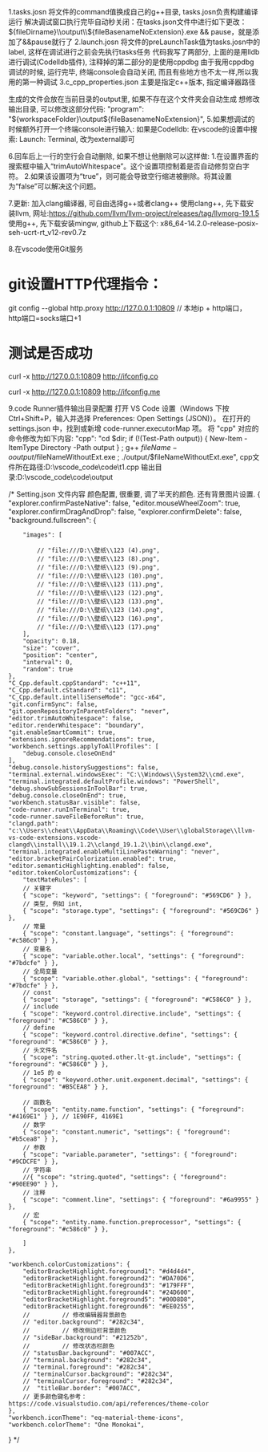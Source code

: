 1.tasks.josn 将文件的command值换成自己的g++目录, tasks.josn负责构建编译运行
解决调试窗口执行完毕自动秒关闭：在tasks.json文件中进行如下更改： ${fileDirname}\\output\\${fileBasenameNoExtension}.exe && pause，就是添加了&&pause就行了
2.launch.josn 将文件的preLaunchTask值为tasks.josn中的label, 这样在调试进行之前会先执行tasks任务 代码我写了两部分, 上面的是用lldb进行调试(Codelldb插件), 注释掉的第二部分的是使用cppdbg 由于我用cppdbg调试的时候, 运行完毕, 终端console会自动关闭, 而且有些地方也不太一样,所以我用的第一种调试 3.c_cpp_properties.json 主要是指定c++版本, 指定编译器路径

生成的文件会放在当前目录的output里, 如果不存在这个文件夹会自动生成 想修改输出目录, 可以修改这部分代码: "program": "${workspaceFolder}\output\${fileBasenameNoExtension}",
5.如果想调试的时候额外打开一个终端console进行输入: 如果是Codelldb: 在vscode的设置中搜索: Launch: Terminal, 改为external即可

6.回车后上一行的空行会自动删除, 如果不想让他删除可以这样做: 1.在设置界面的搜索框中输入“trimAutoWhitespace”。这个设置项控制着是否自动修剪空白字符。 2.如果该设置项为“true”，则可能会导致空行缩进被删除。将其设置为“false”可以解决这个问题。

7.更新: 加入clang编译器, 可自由选择g++或者clang++ 使用clang++, 先下载安装llvm, 网址:https://github.com/llvm/llvm-project/releases/tag/llvmorg-19.1.5 使用g++, 先下载安装mingw, github上下载这个: x86_64-14.2.0-release-posix-seh-ucrt-rt_v12-rev0.7z

8.在vscode使用Git服务
# git设置HTTP代理指令：
git config --global http.proxy http://127.0.0.1:10809 // 本地ip + http端口， http端口=socks端口+1
# 测试是否成功
curl -x http://127.0.0.1:10809 http://ifconfig.co

curl -x http://127.0.0.1:10809 http://ifconfig.me

9.code Runner插件输出目录配置
打开 VS Code 设置（Windows 下按 Ctrl+Shift+P，输入并选择 Preferences: Open Settings (JSON)）。
在打开的 settings.json 中，找到或新增 code-runner.executorMap 项。
将 "cpp" 对应的命令修改为如下内容:
        "cpp": "cd $dir; if (!(Test-Path output)) { New-Item -ItemType Directory -Path output } ; g++ $fileName -o output/$fileNameWithoutExt.exe ; ./output/$fileNameWithoutExt.exe",
cpp文件所在路径:D:\vscode_code\code\t1.cpp
输出目录:D:\vscode_code\code\output




/*
Setting.json 文件内容
颜色配置, 很重要, 调了半天的颜色.
还有背景图片设置.
{
    "explorer.confirmPasteNative": false,
    "editor.mouseWheelZoom": true,
    "explorer.confirmDragAndDrop": false,
    "explorer.confirmDelete": false,
    "background.fullscreen": {
        
        "images": [

            // "file:///D:\\壁纸\\123 (4).png",
            // "file:///D:\\壁纸\\123 (8).png",
            // "file:///D:\\壁纸\\123 (9).png",
            // "file:///D:\\壁纸\\123 (10).png",
            // "file:///D:\\壁纸\\123 (11).png",
            // "file:///D:\\壁纸\\123 (12).png",
            // "file:///D:\\壁纸\\123 (13).png",
            // "file:///D:\\壁纸\\123 (14).png",
            // "file:///D:\\壁纸\\123 (16).png",
            // "file:///D:\\壁纸\\123 (17).png"
        ],
        "opacity": 0.18,
        "size": "cover",
        "position": "center",
        "interval": 0,
        "random": true
    },
    "C_Cpp.default.cppStandard": "c++11",
    "C_Cpp.default.cStandard": "c11",
    "C_Cpp.default.intelliSenseMode": "gcc-x64",
    "git.confirmSync": false,
    "git.openRepositoryInParentFolders": "never",
    "editor.trimAutoWhitespace": false,
    "editor.renderWhitespace": "boundary",
    "git.enableSmartCommit": true,
    "extensions.ignoreRecommendations": true,
    "workbench.settings.applyToAllProfiles": [
        "debug.console.closeOnEnd"
    ],
    "debug.console.historySuggestions": false,
    "terminal.external.windowsExec": "C:\\Windows\\System32\\cmd.exe",
    "terminal.integrated.defaultProfile.windows": "PowerShell",
    "debug.showSubSessionsInToolBar": true,
    "debug.console.closeOnEnd": true,
    "workbench.statusBar.visible": false,
    "code-runner.runInTerminal": true,
    "code-runner.saveFileBeforeRun": true,
    "clangd.path": "c:\\Users\\cheat\\AppData\\Roaming\\Code\\User\\globalStorage\\llvm-vs-code-extensions.vscode-clangd\\install\\19.1.2\\clangd_19.1.2\\bin\\clangd.exe",
    "terminal.integrated.enableMultiLinePasteWarning": "never",
    "editor.bracketPairColorization.enabled": true,
    "editor.semanticHighlighting.enabled": false,
    "editor.tokenColorCustomizations": {
        "textMateRules": [
        // 关键字
        { "scope": "keyword", "settings": { "foreground": "#569CD6" } },
        // 类型, 例如 int,
        { "scope": "storage.type", "settings": { "foreground": "#569CD6" } },
        // 常量
        { "scope": "constant.language", "settings": { "foreground": "#c586c0" } },
        // 变量名
        { "scope": "variable.other.local", "settings": { "foreground": "#7bdcfe" } },
        // 全局变量
        { "scope": "variable.other.global", "settings": { "foreground": "#7bdcfe" } },
        // const
        { "scope": "storage", "settings": { "foreground": "#C586C0" } },
        // include
        { "scope": "keyword.control.directive.include", "settings": { "foreground": "#C586C0" } },
        // define
        { "scope": "keyword.control.directive.define", "settings": { "foreground": "#C586C0" } },
        // 头文件名
        { "scope": "string.quoted.other.lt-gt.include", "settings": { "foreground": "#C586C0" } },
        // 1e5 的 e
        { "scope": "keyword.other.unit.exponent.decimal", "settings": { "foreground": "#B5CEA8" } },

        // 函数名
        { "scope": "entity.name.function", "settings": { "foreground": "#4169E1" } }, // 1E90FF, 4169E1
        // 数字
        { "scope": "constant.numeric", "settings": { "foreground": "#b5cea8" } },
        // 参数
        { "scope": "variable.parameter", "settings": { "foreground": "#9CDCFE" } },
        // 字符串
        //{ "scope": "string.quoted", "settings": { "foreground": "#90EE90" } },
        // 注释
        { "scope": "comment.line", "settings": { "foreground": "#6a9955" } },
        // 宏
        { "scope": "entity.name.function.preprocessor", "settings": { "foreground": "#c586c0" } },
        
        ]
    },
    
    "workbench.colorCustomizations": {
        "editorBracketHighlight.foreground1": "#d4d4d4",
        "editorBracketHighlight.foreground2": "#DA70D6",
        "editorBracketHighlight.foreground3": "#179FFF",
        "editorBracketHighlight.foreground4": "#24D600",
        "editorBracketHighlight.foreground5": "#00D8D8",
        "editorBracketHighlight.foreground6": "#EE0255",
        //         // 修改编辑器背景颜色
        // "editor.background": "#282c34",
        //         // 修改侧边栏背景颜色
        // "sideBar.background": "#21252b",
        //         // 修改状态栏颜色
        // "statusBar.background": "#007ACC",
        // "terminal.background": "#282c34",
        // "terminal.foreground": "#282c34",
        // "terminalCursor.background": "#282c34",
        // "terminalCursor.foreground": "#282c34",
        //  "titleBar.border": "#007ACC",
        // 更多颜色键名参考：https://code.visualstudio.com/api/references/theme-color
    },
    "workbench.iconTheme": "eq-material-theme-icons",
    "workbench.colorTheme": "One Monokai",
}
*/
